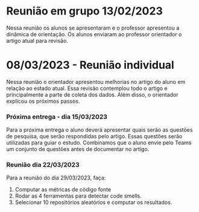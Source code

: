 # Reunião em grupo 13/02/2023

Nessa reunião os alunos se apresentaram e o professor apresentou a dinâmica de orientação.  Os alunos enviaram ao professor orientador o artigo atual para revisão. 


# 08/03/2023 - Reunião individual 

Nessa reunião o orientador apresentou   melhorias no artigo do aluno em relação ao estado atual. Essa revisão contemplou todo o artigo e principalmente a parte de coleta dos dados. Além disso, o orientador explicou os próximos passos.  

### Próxima entrega - dia 15/03/2023

Para a próxima entrega o aluno deverá apresentar quais serão as questões de pesquisa, que serão respondidas pelo artigo. Essas questões serão utilizadas para guiar o estudo.  Combinamos que o aluno envie pelo Teams um conjunto de questões antes de documentar no artigo. 

### Reunião  dia 22/03/2023

Para a reunião do dia 29/03/2023, faça: 
1) Computar as métricas de código fonte 
2) Rodar as 4 ferramentas para detectar code smells. 
3) Selecionar  10 repositórios aleatórios  e computar os resultados. 
